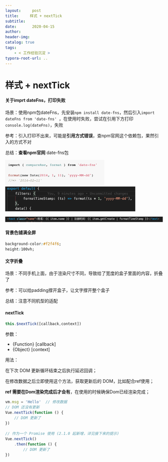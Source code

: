 ```yaml
---
layout:     post
title:     样式 + nextTick
subtitle:  
date:       2020-04-15
author:     
header-img: 
catalog: true
tags:
    - < 工作经验沉淀 >
typora-root-url: ..
---
```



# 样式 + nextTick

#### 关于imprt dateFns，打印失败

场景：使用npm包dateFns，先安装`npm install date-fns`，然后引入`import dateFns from 'date-fns' `，在使用时失败，尝试在引用下方打印`console.log(dateFns)`，失败

参考：引入打印不出来，可能是**引用方式错误**，查npm官网这个依赖包，果然引入的方式不对

总结：**查看npm官网** date-fns包

<img src="/../img/assets_2019/image-20200415084458289.png" alt="image-20200415084458289" style="zoom: 33%;" />

<img src="/../img/assets_2019/image-20200615170746000.png" alt="image-20200615170746000" style="zoom: 67%;" />

![image-20200615170814164](/../img/assets_2019/image-20200615170814164.png)

#### 背景色铺满全屏

```css
background-color:#f2f4f6;
height:100vh;
```

#### 文字折叠

场景：不同手机上面，由于渲染尺寸不同，导致给了宽度的盒子里面的内容，折叠了

参考：可以给padding撑开盒子，让文字撑开整个盒子

总结：注意不同机型的适配

#### nextTick

```js
this.$nextTick([callback,context])
```

参数：

- {Function}     [callback]
- {Object}     [context]

用法：

在下次 DOM 更新循环结束之后执行延迟回调；

在修改数据之后立即使用这个方法，获取更新后的 DOM，比如配合ref使用；

**ref 需要在Dom渲染完成后才会有**，在使用的时候确保Dom已经渲染完成；

```js
vm.msg = 'Hello'  // 修改数据 
// DOM 还没有更新 
Vue.nextTick(function () { 
	// DOM 更新了 
}) 

// 作为一个 Promise 使用 (2.1.0 起新增，详见接下来的提示) 
Vue.nextTick() 
	.then(function () { 
		// DOM 更新了 
})
```

